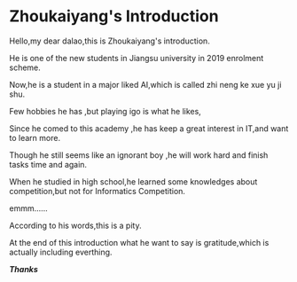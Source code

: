 # Zhoukaiyang's Introduction

Hello,my dear dalao,this is Zhoukaiyang's introduction.

He is one of the new students in Jiangsu university in 2019 enrolment scheme.

Now,he is a student in a major liked AI,which is called zhi neng ke xue yu ji shu.

Few hobbies he has ,but playing igo is what he likes,

Since he comed to this academy ,he has keep a great interest in IT,and want to learn more.

Though he still seems like an ignorant boy ,he will work hard and finish tasks time and again.

When he studied in high school,he learned some knowledges about competition,but not for Informatics Competition.

emmm......

According to his words,this is a pity.

At the end of this introduction what he want to say is gratitude,which is actually including everthing.

***Thanks*** 